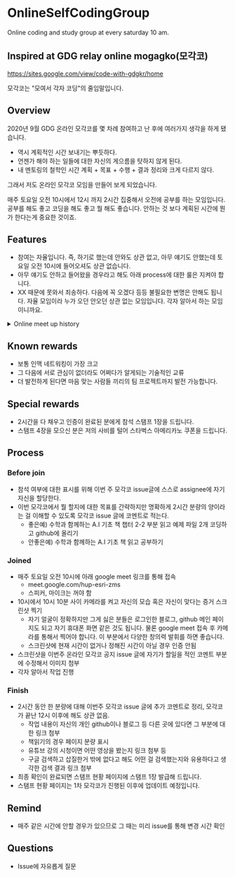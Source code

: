 # OnlineSelfCodingGroup

Online coding and study group at every saturday 10 am.

## Inspired at GDG relay online mogagko(모각코)

https://sites.google.com/view/code-with-gdgkr/home

모각코는 "모여서 각자 코딩"의 줄임말입니다.

## Overview

2020년 9월 GDG 온라인 모각코를 몇 차례 참여하고 난 후에 여러가지 생각을 하게 됐습니다.

- 역시 계획적인 시간 보내기는 뿌듯하다.
- 언젠가 해야 하는 일들에 대한 자신의 게으름을 탓하지 않게 된다.
- 내 멘토링의 철학인 시간 계획 + 목표 + 수행 + 결과 정리와 크게 다르지 않다.

그래서 저도 온라인 모각코 모임을 만들어 보게 되었습니다.

매주 토요일 오전 10시에서 12시 까지 2시간 집중해서 오전에 공부를 하는 모임입니다.
공부를 해도 좋고 코딩을 해도 좋고 뭘 해도 좋습니다.
안하는 것 보다 계획된 시간에 뭔가 한다는게 중요한 것이죠.

## Features

- 참여는 자율입니다. 즉, 하기로 했는데 안와도 상관 없고, 아무 얘기도 안했는데 토요일 오전 10시에 들어오셔도 상관 없습니다.
- 아무 얘기도 안하고 들어왔을 경우라고 해도 아래 process에 대한 룰은 지켜야 합니다.
- XX 때문에 못와서 죄송하다. 다음에 꼭 오겠다 등등 불필요한 변명은 안해도 됩니다. 자율 모임이라 누가 오던 안오던 상관 없는 모임입니다. 각자 알아서 하는 모임이니까요.

<details>
<summary>Online meet up history</summary>
<p>

1. [2020-11-14](https://github.com/ThinkAboutSoftware/OnlineSelfCodingGroup/issues/1)

</p>
</details>

## Known rewards

- 보통 인맥 네트워킹이 가장 크고
- 그 다음에 서로 관심이 없더라도 어쩌다가 알게되는 기술적인 교류
- 더 발전하게 된다면 마음 맞는 사람들 끼리의 팀 프로젝트까지 발전 가능합니다.

## Special rewards

- 2시간을 다 채우고 인증이 완료된 분에게 참석 스탬프 1장을 드립니다.
- 스탬프 4장을 모으신 분은 저의 사비를 털어 스타벅스 아메리카노 쿠폰을 드립니다.

## Process

### Before join

- 참석 여부에 대한 표시를 위해 이번 주 모각코 issue글에 스스로 assignee에 자기 자신을 할당한다.
- 이번 모각코에서 뭘 할지에 대한 목표를 간략하지만 명확하게 2시간 분량의 양이라는 걸 이해할 수 있도록 모각코 issue 글에 코멘트로 적는다.
  - 좋은예) 수학과 함께하는 A.I 기초 책 챕터 2-2 부분 읽고 예제 파일 2개 코딩하고 github에 올리기
  - 안좋은예) 수학과 함께하는 A.I 기초 책 읽고 공부하기

### Joined

- 매주 토요일 오전 10시에 아래 google meet 링크를 통해 접속
  - meet.google.com/hup-esri-zms
  - 스피커, 마이크는 꺼야 함
- 10시에서 10시 10분 사이 카메라를 켜고 자신의 모습 혹은 자신이 맞다는 증거 스크린샷 찍기
  - 자기 얼굴이 정확하지만 그게 싫은 분들은 로그인한 블로그, github 메인 페이지도 되고 자기 휴대폰 화면 같은 것도 됩니다. 물론 google meet 접속 후 카메라를 통해서 찍어야 합니다. 이 부분에서 다양한 창의력 발휘를 하면 좋습니다.
  - 스크린샷에 현재 시간이 없거나 정해진 시간이 아닐 경우 인증 안됨
- 스크린샷을 이번주 온라인 모각코 공지 issue 글에 자기가 할일을 적인 코멘트 부분에 수정해서 이미지 첨부
- 각자 알아서 작업 진행

### Finish

- 2시간 동안 한 분량에 대해 이번주 모각코 issue 글에 추가 코멘트로 정리, 모각코가 끝난 12시 이후에 해도 상관 없음.
  - 작업 내용이 자신의 개인 github이나 블로그 등 다른 곳에 있다면 그 부분에 대한 링크 첨부
  - 책읽기의 경우 페이지 분량 표시
  - 유튜브 강의 시청이면 어떤 영상을 봤는지 링크 첨부 등
  - 구글 검색하고 삽질한거 밖에 없다고 해도 어떤 걸 검색했는지와 유용하다고 생각한 검색 결과 링크 첨부
- 최종 확인이 완료되면 스탬프 현황 페이지에 스탬프 1장 발급해 드립니다.
- 스탬프 현황 페이지는 1차 모각코가 진행된 이후에 업데이트 예정입니다.

## Remind

- 매주 같은 시간에 안할 경우가 있으므로 그 때는 미리 issue를 통해 변경 시간 확인

## Questions

- Issue에 자유롭게 질문